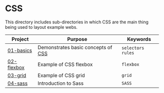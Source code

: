 # CSS

This directory includes sub-directories in which CSS are the main thing being used to layout example webs.

| Project | Purpose | Keywords |
|---------|---------|----------|
| [01-basics](./01-basics) | Demonstrates basic concepts of [CSS](https://www.w3.org/Style/CSS/) | `selectors` `rules` |
| [02-flexbox](./02-flexbox) | Example of CSS flexbox | `flexbox` |
| [03-grid](./03-grid) | Example of CSS grid | `grid` |
| [04-sass](./04-sass) | Introduction to Sass | `SASS` |
